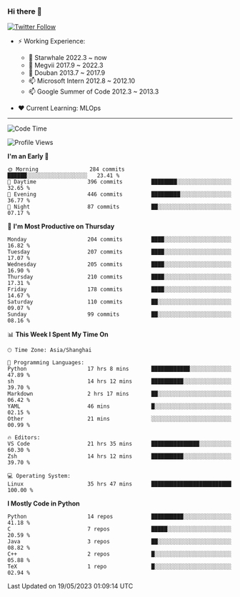 ### Hi there 👋

[![Twitter Follow](https://img.shields.io/twitter/follow/tianweidut?style=social)](https://twitter.com/tianweidut)

- ⚡ Working Experience:
  - 🔭 Starwhale 2022.3 ~ now
  - 🌱 Megvii 2017.9 ~ 2022.3
  - 🌱 Douban 2013.7 ~ 2017.9
  - 📫 Microsoft Intern 2012.8 ~ 2012.10
  - 📫 Google Summer of Code 2012.3 ~ 2013.3

- ❤️ Current Learning: MLOps

---
<!--START_SECTION:waka-->
![Code Time](http://img.shields.io/badge/Code%20Time-4%2C066%20hrs%201%20min-blue)

![Profile Views](http://img.shields.io/badge/Profile%20Views-0-blue)

**I'm an Early 🐤** 

```text
🌞 Morning                284 commits         ██████░░░░░░░░░░░░░░░░░░░   23.41 % 
🌆 Daytime                396 commits         ████████░░░░░░░░░░░░░░░░░   32.65 % 
🌃 Evening                446 commits         █████████░░░░░░░░░░░░░░░░   36.77 % 
🌙 Night                  87 commits          ██░░░░░░░░░░░░░░░░░░░░░░░   07.17 % 
```
📅 **I'm Most Productive on Thursday** 

```text
Monday                   204 commits         ████░░░░░░░░░░░░░░░░░░░░░   16.82 % 
Tuesday                  207 commits         ████░░░░░░░░░░░░░░░░░░░░░   17.07 % 
Wednesday                205 commits         ████░░░░░░░░░░░░░░░░░░░░░   16.90 % 
Thursday                 210 commits         ████░░░░░░░░░░░░░░░░░░░░░   17.31 % 
Friday                   178 commits         ████░░░░░░░░░░░░░░░░░░░░░   14.67 % 
Saturday                 110 commits         ██░░░░░░░░░░░░░░░░░░░░░░░   09.07 % 
Sunday                   99 commits          ██░░░░░░░░░░░░░░░░░░░░░░░   08.16 % 
```


📊 **This Week I Spent My Time On** 

```text
🕑︎ Time Zone: Asia/Shanghai

💬 Programming Languages: 
Python                   17 hrs 8 mins       ████████████░░░░░░░░░░░░░   47.89 % 
sh                       14 hrs 12 mins      ██████████░░░░░░░░░░░░░░░   39.70 % 
Markdown                 2 hrs 17 mins       ██░░░░░░░░░░░░░░░░░░░░░░░   06.42 % 
YAML                     46 mins             █░░░░░░░░░░░░░░░░░░░░░░░░   02.15 % 
Other                    21 mins             ░░░░░░░░░░░░░░░░░░░░░░░░░   00.99 % 

🔥 Editors: 
VS Code                  21 hrs 35 mins      ███████████████░░░░░░░░░░   60.30 % 
Zsh                      14 hrs 12 mins      ██████████░░░░░░░░░░░░░░░   39.70 % 

💻 Operating System: 
Linux                    35 hrs 47 mins      █████████████████████████   100.00 % 
```

**I Mostly Code in Python** 

```text
Python                   14 repos            ██████████░░░░░░░░░░░░░░░   41.18 % 
C                        7 repos             █████░░░░░░░░░░░░░░░░░░░░   20.59 % 
Java                     3 repos             ██░░░░░░░░░░░░░░░░░░░░░░░   08.82 % 
C++                      2 repos             █░░░░░░░░░░░░░░░░░░░░░░░░   05.88 % 
TeX                      1 repo              █░░░░░░░░░░░░░░░░░░░░░░░░   02.94 % 
```




 Last Updated on 19/05/2023 01:09:14 UTC
<!--END_SECTION:waka-->
